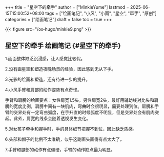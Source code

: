 +++
title = "星空下的牵手"
author = ["MinkieYume"]
lastmod = 2025-06-15T15:00:52+08:00
tags = ["绘画笔记", "小风", "小雨", "星空", "牵手", "原创"]
categories = ["绘画笔记"]
draft = false
toc = true
+++

{{< figure src="/ox-hugo/minkie9.png" >}}


## 星空下的牵手 <span class="tag"><span class="____">绘画笔记</span></span> {#星空下的牵手}

1.画面整体缺乏沉浸感，让人感觉比较假。

2.没有画星空和塑造夜晚场景的经验，因此感到无从下手。

3.光影的绘画和塑造，还有待进一步的提升。

4.小风手臂和肩部的动作姿势有点奇怪。

手臂和肩膀的绘画要点：女性肩宽1.5头，男性肩宽2头，最好用辅助线对比头和肩膀的宽度比例，肩膀中间有一块肌肉，弯曲时会很明显，需要处理到位。肩膀和手臂的交界处有一定弯曲弧度，在手升直的时候弧度不明显，但是交界处会有肌肉突起。此外，肩宽的线条会随着透视发生变化。

5.对女孩子牵手和握手时，手的具体细节把握不到位，因此缺乏质感。

6.头部和帽子的比例不太准确，似乎这副画头画得有点太大了。

7.手臂和腿部的动作有点僵硬，手臂的动作缺点最为明显。
